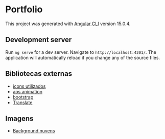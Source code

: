 # Portfolio

This project was generated with [Angular CLI](https://github.com/angular/angular-cli) version 15.0.4.

## Development server

Run `ng serve` for a dev server. Navigate to `http://localhost:4201/`. The application will automatically reload if you change any of the source files.

## Bibliotecas externas
- [icons utilizados](https://fontawesome.com/v5/search?m=free)
- [aos animation](https://michalsnik.github.io/aos/)
- [bootstrap](https://getbootstrap.com/docs/5.2/getting-started/introduction/)
- [Translate](https://github.com/ngx-translate/core)

## Imagens
 - [Background nuvens](https://loading.io/background/m-clouds)

